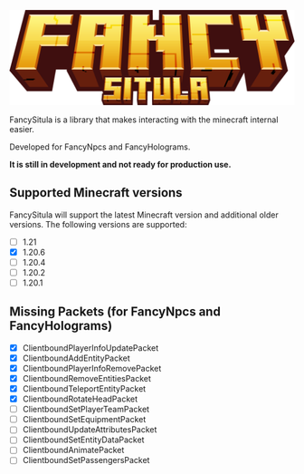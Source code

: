 ![](fancysitula_title.png)

FancySitula is a library that makes interacting with the minecraft internal easier.

Developed for FancyNpcs and FancyHolograms.

**It is still in development and not ready for production use.**

## Supported Minecraft versions

FancySitula will support the latest Minecraft version and additional older versions. The following versions are
supported:

- [ ] 1.21
- [x] 1.20.6
- [ ] 1.20.4
- [ ] 1.20.2
- [ ] 1.20.1

## Missing Packets (for FancyNpcs and FancyHolograms)

- [x] ClientboundPlayerInfoUpdatePacket
- [x] ClientboundAddEntityPacket
- [x] ClientboundPlayerInfoRemovePacket
- [x] ClientboundRemoveEntitiesPacket
- [x] ClientboundTeleportEntityPacket
- [x] ClientboundRotateHeadPacket
- [ ] ClientboundSetPlayerTeamPacket
- [ ] ClientboundSetEquipmentPacket
- [ ] ClientboundUpdateAttributesPacket
- [ ] ClientboundSetEntityDataPacket
- [ ] ClientboundAnimatePacket
- [ ] ClientboundSetPassengersPacket